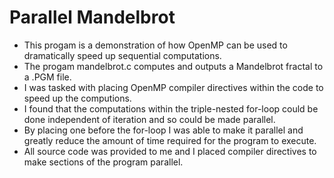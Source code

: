 # Parallel Mandelbrot

- This progam is a demonstration of how OpenMP can be used to dramatically speed up sequential computations.
- The progam mandelbrot.c computes and outputs a Mandelbrot fractal to a .PGM file.
- I was tasked with placing OpenMP compiler directives within the code to speed up the computions.
- I found that the computations within the triple-nested for-loop could be done independent of iteration and so could be made parallel.
- By placing one before the for-loop I was able to make it parallel and greatly reduce the amount of time required for the program to execute.
- All source code was provided to me and I placed compiler directives to make sections of the program parallel.